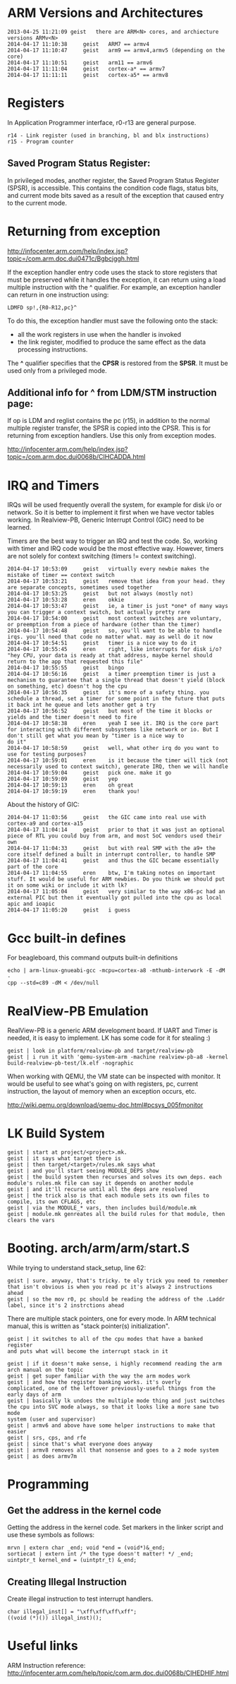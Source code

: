 ARM Versions and Architectures
===============================

    2013-04-25 11:21:09 geist   there are ARM<N> cores, and archiecture
    versions ARMv<N>
    2014-04-17 11:10:38     geist   ARM7 == armv4
    2014-04-17 11:10:47     geist   arm9 == armv4,armv5 (depending on the core)
    2014-04-17 11:10:51     geist   arm11 == armv6
    2014-04-17 11:11:04     geist   cortex-a* == armv7
    2014-04-17 11:11:11     geist   cortex-a5* == armv8

Registers
=========
In Application Programmer interface, r0-r13 are general purpose.

    r14 - Link register (used in branching, bl and blx instructions)
    r15 - Program counter

Saved Program Status Register:
------------------------------
In privileged modes, another register, the Saved Program Status Register
(SPSR), is accessible. This contains the condition code flags, status
bits, and current mode bits saved as a result of the exception that
caused entry to the current mode.

Returning from exception
========================
http://infocenter.arm.com/help/index.jsp?topic=/com.arm.doc.dui0471c/Bgbcjggh.html

If the exception handler entry code uses the stack to store registers
that must be preserved while it handles the exception, it can return
using a load multiple instruction with the ^ qualifier. For example, an
exception handler can return in one instruction using:

    LDMFD sp!,{R0-R12,pc}^

To do this, the exception handler must save the following onto the
stack:
* all the work registers in use when the handler is invoked
* the link register, modified to produce the same effect as the data processing instructions.

The __^__ qualifier specifies that the __CPSR__ is restored from the __SPSR__. It
must be used only from a privileged mode.

Additional info for ^ from LDM/STM instruction page:
----------------------------------------------------
If op is LDM and reglist contains the pc (r15), in addition to the
normal multiple register transfer, the SPSR is copied into the CPSR.
This is for returning from exception handlers. Use this only from
exception modes.

http://infocenter.arm.com/help/index.jsp?topic=/com.arm.doc.dui0068b/CIHCADDA.html

IRQ and Timers
==============
IRQs will be used frequently overall the system, for example for disk
i/o or network. So it is better to implement it first when we have
vector tables working. In Realview-PB, Generic Interrupt Control (GIC)
need to be learned.

Timers are the best way to trigger an IRQ and test the code. So, working
with timer and IRQ code would be the most effective way. However, timers
are not solely for context switching (timers != context switching).

    2014-04-17 10:53:09     geist   virtually every newbie makes the mistake of timer == context switch
    2014-04-17 10:53:21     geist   remove that idea from your head. they are separate concepts, sometimes used together
    2014-04-17 10:53:25     geist   but not always (mostly not)
    2014-04-17 10:53:28     eren    okkie
    2014-04-17 10:53:47     geist   ie, a timer is just *one* of many ways you can trigger a context switch, but actually pretty rare
    2014-04-17 10:54:00     geist   most context switches are voluntary, or preemption from a piece of hardware (other than the timer)
    2014-04-17 10:54:48     geist   so, you'll want to be able to handle irqs. you'll need that code no matter what. may as well do it now
    2014-04-17 10:54:51     geist   timer is a nice way to do it
    2014-04-17 10:55:45     eren    right, like interrupts for disk i/o? "hey CPU, your data is ready at that address, maybe kernel should return to the app that requested this file"
    2014-04-17 10:55:55     geist   bingo
    2014-04-17 10:56:16     geist   a timer preemption timer is just a mechanism to guarantee that a single thread that doesn't yield (block on something, etc) doesn't hog the cpu
    2014-04-17 10:56:35     geist   it's more of a safety thing. you schedule a thread, set a timer for some point in the future that puts it back int he queue and lets another get a try
    2014-04-17 10:56:52     geist   but most of the time it blocks or yields and the timer doesn't need to fire
    2014-04-17 10:58:38     eren    yeah I see it. IRQ is the core part for interacting with different subsystems like network or io. But I don't still get what you mean by "timer is a nice way to
    do it"
    2014-04-17 10:58:59     geist   well, what other irq do you want to use for testing purposes?
    2014-04-17 10:59:01     eren    is it because the timer will tick (not necessarily used to context switch), generate IRQ, then we will handle
    2014-04-17 10:59:04     geist   pick one. make it go
    2014-04-17 10:59:09     geist   yep
    2014-04-17 10:59:13     eren    oh great
    2014-04-17 10:59:19     eren    thank you!

About the history of GIC:

    2014-04-17 11:03:56     geist   the GIC came into real use with cortex-a9 and cortex-a15
    2014-04-17 11:04:14     geist   prior to that it was just an optional piece of RTL you could buy from arm, and most SoC vendors used their own
    2014-04-17 11:04:33     geist   but with real SMP with the a9+ the core itself defined a built in interrupt controller, to handle SMP
    2014-04-17 11:04:41     geist   and thus the GIC became essentially part of the core
    2014-04-17 11:04:55     eren    btw, I'm taking notes on important stuff. It would be useful for ARM newbies. Do you think we should put it on some wiki or include it with lk?
    2014-04-17 11:05:04     geist   very similar to the way x86-pc had an external PIC but then it eventually got pulled into the cpu as local apic and ioapic
    2014-04-17 11:05:20     geist   i guess

Gcc built-in defines
====================
For beagleboard, this command outputs built-in definitions

    echo | arm-linux-gnueabi-gcc -mcpu=cortex-a8 -mthumb-interwork -E -dM -
    cpp --std=c89 -dM < /dev/null

RealView-PB Emulation
=====================
RealView-PB is a generic ARM development board. If UART and Timer is needed, it
is easy to implement. LK has some code for it for stealing :)

    geist | look in platform/realview-pb and target/realview-pb
    geist | i run it with 'qemu-system-arm -machine realview-pb-a8 -kernel
    build-realview-pb-test/lk.elf -nographic

When working with QEMU, the VM state can be inspected with monitor. It would be
useful to see what's going on with registers, pc, current instruction, the
layout of memory when an exception occurs, etc.

http://wiki.qemu.org/download/qemu-doc.html#pcsys_005fmonitor

LK Build System
===============

    geist | start at project/<project>.mk.
    geist | it says what target there is
    geist | then target/<target>/rules.mk says what
    geist | and you'll start seeing MODULE_DEPS show
    geist | the build system then recurses and solves its own deps. each
    module's rules.mk file can say it depends on another module
    geist | and it'll recurse until all the deps are resolved
    geist | the trick also is that each module sets its own files to
    compile, its own CFLAGS, etc
    geist | via the MODULE_* vars, then includes build/module.mk
    geist | module.mk genreates all the build rules for that module, then
    clears the vars

Booting. arch/arm/arm/start.S
=============================
While trying to understand stack_setup, line 62:

    geist | sure. anyway, that's tricky. te oly trick you need to remember
    that isn't obvious is when you read pc it's always 2 instructions ahead
    geist | so the mov r0, pc should be reading the address of the .Laddr
    label, since it's 2 instrctions ahead

There are multiple stack pointers, one for every mode. In ARM technical
manual, this is written as "stack pointer(s) initialization". 

    geist | it switches to all of the cpu modes that have a banked register
    and puts what will become the interrupt stack in it

    geist | if it doesn't make sense, i highly recommend reading the arm
    arch manual on the topic
    geist | get super familiar with the way the arm modes work
    geist | and how the register banking works. it's overly
    complicated, one of the leftover previously-useful things from the
    early days of arm
    geist | basically lk undoes the multiple mode thing and just switches
    the cpu into SVC mode always, so that it looks like a more sane two mode
    system (user and supervisor)
    geist | armv6 and above have some helper instructions to make that
    easier
    geist | srs, cps, and rfe
    geist | since that's what everyone does anyway
    geist | armv8 removes all that nonsense and goes to a 2 mode system
    geist | as does armv7m

Programming
===========

Get the address in the kernel code
----------------------------------
Getting the address in the kernel code. Set markers in the linker script
and use these symbols as follows:

    mrvn | extern char _end; void *end = (void*)&_end;
    sortiecat | extern int /* the type doesn't matter! */ _end;
    uintptr_t kernel_end = (uintptr_t) &_end;

Creating Illegal Instruction
----------------------------
Create illegal instruction to test interrupt handlers.

    char illegal_inst[] = "\xff\xff\xff\xff";
    ((void (*)()) illegal_inst)();

Useful links
============
ARM Instruction reference:
http://infocenter.arm.com/help/topic/com.arm.doc.dui0068b/CIHEDHIF.html
